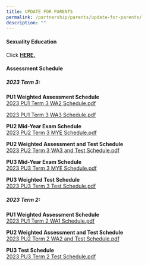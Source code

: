```yaml
---
title: UPDATE FOR PARENTS
permalink: /partnership/parents/update-for-parents/
description: ""
---
```

<h4><strong>Sexuality Education</strong></h4>
<p>Click&nbsp;<a href="/mi-experience/key-programmes/character-and-citizenship-education/sexuality-education" target="_blank" rel="noopener"><strong>HERE.</strong></a></p>
<h4><strong>Assessment Schedule</strong></h4>
<h5><strong>2023 Term 3:</strong></h5>


<p><strong> PU1 Weighted Assessment Schedule <br></strong><a href="/files/2023%20Exam%20Schedule/pu1%20t3wa2%20schedule_final.pdf">2023 PU1 Term 3 WA2 Schedule.pdf</a>

<a href="/files/2023%20Exam%20Schedule/pu1%20t3wa3%20schedule_final.pdf">2023 PU1 Term 3 WA3 Schedule.pdf</a></p>

<p><strong>PU2 Mid-Year Exam Schedule <br></strong><a href="/files/2023%20Exam%20Schedule/2023%20pu2%20term%203%20mye%20schedule%20(student%20copy).pdf">2023 PU2 Term 3 MYE Schedule.pdf</a></p>

<p><strong> PU2 Weighted Assessment and Test Schedule <br></strong><a href="/files/2023%20Exam%20Schedule/pu2%20t3wa3&amp;%20test%20schedule_final.pdf">2023 PU2 Term 3 WA3 and Test Schedule.pdf</a></p>

<p><strong>PU3 Mid-Year Exam Schedule <br></strong><a href="/files/2023%20Exam%20Schedule/2023%20pu3%20term%203%20mye%20schedule%20(student%20copy).pdf">2023 PU3 Term 3 MYE Schedule.pdf</a></p>

<p><strong>PU3 Weighted Test Schedule <br></strong><a href="/files/2023%20Exam%20Schedule/pu3%20term%203%20test%20schedule_final.pdf">2023 PU3 Term 3 Test Schedule.pdf</a></p>



<h5><strong>2023 Term 2:</strong></h5>
<p><strong>PU1 Weighted Assessment Schedule <br></strong><a href="/files/2023%20pu1%20term%202%20wa%20schedule.pdf">2023 PU1 Term 2 WA1 Schedule.pdf</a></p>

<p><strong> PU2 Weighted Assessment and Test Schedule <br></strong><a href="/files/2023%20pu2%20term%202%20wa%20schedule.pdf">2023 PU2 Term 2 WA2 and Test Schedule.pdf</a></p>

<p><strong>PU3 Test Schedule <br></strong><a href="/files/2023%20Exam%20Schedule/2023%20pu3%20term%202%20test%20schedule.pdf">2023 PU3 Term 2 Test Schedule.pdf</a></p>
